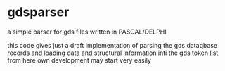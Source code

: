# gdsparser
a simple parser for gds files written in PASCAL/DELPHI

this code gives just a draft implementation of parsing the gds dataqbase records and loading data and structural information inti the gds token list 
from here own development may start very easily 
